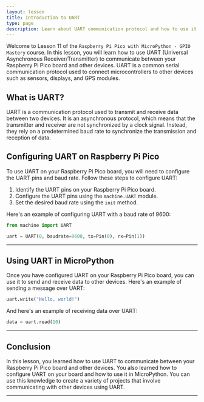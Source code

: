 ```yaml
---
layout: lesson
title: Introduction to UART
type: page
description: Learn about UART communication protocol and how to use it with the Raspberry Pi Pico and MicroPython.
---
```


Welcome to Lesson 11 of the `Raspberry Pi Pico with MicroPython - GPIO Mastery` course. In this lesson, you will learn how to use UART (Universal Asynchronous Receiver/Transmitter) to communicate between your Raspberry Pi Pico board and other devices. UART is a common serial communication protocol used to connect microcontrollers to other devices such as sensors, displays, and GPS modules.

## What is UART?

UART is a communication protocol used to transmit and receive data between two devices. It is an asynchronous protocol, which means that the transmitter and receiver are not synchronized by a clock signal. Instead, they rely on a predetermined baud rate to synchronize the transmission and reception of data.

## Configuring UART on Raspberry Pi Pico

To use UART on your Raspberry Pi Pico board, you will need to configure the UART pins and baud rate. Follow these steps to configure UART:

1. Identify the UART pins on your Raspberry Pi Pico board.
2. Configure the UART pins using the `machine.UART` module.
3. Set the desired baud rate using the `init` method.

Here's an example of configuring UART with a baud rate of 9600:

```python
from machine import UART

uart = UART(0, baudrate=9600, tx=Pin(0), rx=Pin(1))
```

---

## Using UART in MicroPython

Once you have configured UART on your Raspberry Pi Pico board, you can use it to send and receive data to other devices. Here's an example of sending a message over UART:

```python
uart.write("Hello, world!")
```

And here's an example of receiving data over UART:

```python
data = uart.read(10)
```

---

## Conclusion

In this lesson, you learned how to use UART to communicate between your Raspberry Pi Pico board and other devices. You also learned how to configure UART on your board and how to use it in MicroPython. You can use this knowledge to create a variety of projects that involve communicating with other devices using UART.

---
